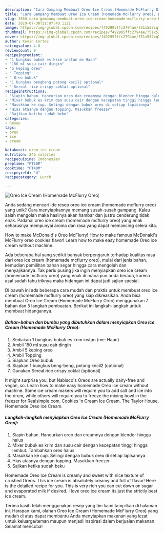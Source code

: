 ```yaml
---
description: "Cara Gampang Membuat Oreo Ice Cream (Homemade McFlurry Oreo), Bisa Manjain Lidah"
title: "Cara Gampang Membuat Oreo Ice Cream (Homemade McFlurry Oreo), Bisa Manjain Lidah"
slug: 2668-cara-gampang-membuat-oreo-ice-cream-homemade-mcflurry-oreo-bisa-manjain-lidah
date: 2020-07-30T21:07:40.112Z
image: https://img-global.cpcdn.com/recipes/f492995ffc2794ae/751x532cq70/oreo-ice-cream-homemade-mcflurry-oreo-foto-resep-utama.jpg
thumbnail: https://img-global.cpcdn.com/recipes/f492995ffc2794ae/751x532cq70/oreo-ice-cream-homemade-mcflurry-oreo-foto-resep-utama.jpg
cover: https://img-global.cpcdn.com/recipes/f492995ffc2794ae/751x532cq70/oreo-ice-cream-homemade-mcflurry-oreo-foto-resep-utama.jpg
author: Kevin Cortez
ratingvalue: 4.8
reviewcount: 9
recipeingredient:
- "1 bungkus bubuk es krim instan me Haan"
- "150 ml susu cair dingin"
- "5 keping oreo"
- " Topping"
- " Oreo bubuk"
- "1 bungkus bengbeng potong kecil2 optional"
- " Sereal rice crispy coklat optional"
recipeinstructions:
- "Siapin bahan. Hancurkan oreo dan creamnya dengan blender hingga halus"
- "Mixer bubuk es krim dan susu cair dengan kecepatan tinggi hingga lembut. Tambahkan oreo halus"
- "Masukkan ke cup. Selingi dengan bubuk oreo di setiap lapisannya"
- "Hias atasnya dengan topping. Masukkan freezer"
- "Sajikan ketika sudah beku"
categories:
- Resep
tags:
- oreo
- ice
- cream

katakunci: oreo ice cream 
nutrition: 246 calories
recipecuisine: Indonesian
preptime: "PT18M"
cooktime: "PT49M"
recipeyield: "4"
recipecategory: Lunch

---
```



![Oreo Ice Cream (Homemade McFlurry Oreo)](https://img-global.cpcdn.com/recipes/f492995ffc2794ae/751x532cq70/oreo-ice-cream-homemade-mcflurry-oreo-foto-resep-utama.jpg)

Anda sedang mencari ide resep oreo ice cream (homemade mcflurry oreo) yang unik? Cara menyiapkannya memang susah-susah gampang. Kalau salah mengolah maka hasilnya akan hambar dan justru cenderung tidak enak. Padahal oreo ice cream (homemade mcflurry oreo) yang enak seharusnya mempunyai aroma dan rasa yang dapat memancing selera kita.

How to make McDonald&#39;s Oreo McFlurry! How to make famous McDonald&#39;s McFlurry oreo cookies flavor! Learn how to make easy homemade Oreo ice cream without machine.

Ada beberapa hal yang sedikit banyak berpengaruh terhadap kualitas rasa dari oreo ice cream (homemade mcflurry oreo), mulai dari jenis bahan, kemudian pemilihan bahan segar hingga cara mengolah dan menyajikannya. Tak perlu pusing jika ingin menyiapkan oreo ice cream (homemade mcflurry oreo) yang enak di mana pun anda berada, karena asal sudah tahu triknya maka hidangan ini dapat jadi sajian spesial.


Di bawah ini ada beberapa cara mudah dan praktis untuk membuat oreo ice cream (homemade mcflurry oreo) yang siap dikreasikan. Anda bisa membuat Oreo Ice Cream (Homemade McFlurry Oreo) menggunakan 7 bahan dan 5 langkah pembuatan. Berikut ini langkah-langkah untuk membuat hidangannya.

<!--inarticleads1-->

##### Bahan-bahan dan bumbu yang dibutuhkan dalam menyiapkan Oreo Ice Cream (Homemade McFlurry Oreo):

1. Sediakan 1 bungkus bubuk es krim instan (me: Haan)
1. Ambil 150 ml susu cair dingin
1. Ambil 5 keping oreo
1. Ambil  Topping
1. Siapkan  Oreo bubuk
1. Siapkan 1 bungkus beng-beng, potong kecil2 (optional)
1. Gunakan  Sereal rice crispy coklat (optional)


It might surprise you, but Nabisco&#39;s Oreos are actually dairy-free and vegan, so. Learn how to make easy homemade Oreo ice cream without machine. Some ice cream makers will require you to add salt and ice into the drum, while others will require you to freeze the mixing bowl in the freezer for Realsimple.com, Cookies &#39;n Cream Ice Cream. The Taylor House, Homemade Oreo Ice Cream. 

<!--inarticleads2-->

##### Langkah-langkah menyiapkan Oreo Ice Cream (Homemade McFlurry Oreo):

1. Siapin bahan. Hancurkan oreo dan creamnya dengan blender hingga halus
1. Mixer bubuk es krim dan susu cair dengan kecepatan tinggi hingga lembut. Tambahkan oreo halus
1. Masukkan ke cup. Selingi dengan bubuk oreo di setiap lapisannya
1. Hias atasnya dengan topping. Masukkan freezer
1. Sajikan ketika sudah beku


Homemade Oreo Ice Cream is creamy and sweet with nice texture of crushed Oreos. This ice cream is absolutely creamy and full of flavor! Here is the detailed recipe for you. This is very rich you can cut down on sugar and evaporated milk if desired. I love oreo ice cream its just the strictly best ice cream. 

Terima kasih telah menggunakan resep yang tim kami tampilkan di halaman ini. Harapan kami, olahan Oreo Ice Cream (Homemade McFlurry Oreo) yang mudah di atas dapat membantu Anda menyiapkan makanan yang lezat untuk keluarga/teman maupun menjadi inspirasi dalam berjualan makanan. Selamat mencoba!
